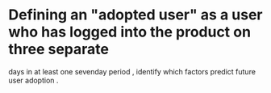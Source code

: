 # Defining an "adopted user" as a user who has logged into the product on three separate
days in at least one sevenday period , identify which factors predict future user
adoption .
